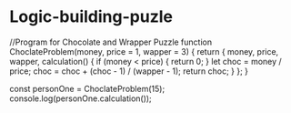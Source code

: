 # Logic-building-puzle
//Program for Chocolate and Wrapper Puzzle
function ChoclateProblem(money, price = 1, wapper = 3) {
  return {
    money,
    price,
    wapper,
    calculation() {
      if (money < price) {
        return 0;
      }
      let choc = money / price;
      choc = choc + (choc - 1) / (wapper - 1);
      return choc;
    }
  };
}

const personOne = ChoclateProblem(15);
console.log(personOne.calculation());

